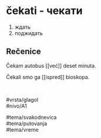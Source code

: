 # čekati - чекати

1. ждать  
2. поджидать  

## Rečenice

Čekam autobus [[već]] deset minuta.  

Čekali smo ga [[ispred]] bioskopa.

<br>

#vrsta/glagol  
#nivo/A1  

#tema/svakodnevica  
#tema/putovanja  
#tema/vreme  
